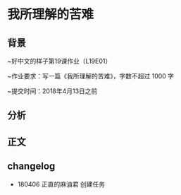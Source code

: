 ﻿# 我所理解的苦难

## 背景

~好中文的样子第19课作业（L19E01）

~作业要求：写一篇《我所理解的苦难》，字数不超过 1000 字

~提交时间：2018年4月13日之前

## 分析


## 正文


## changelog

- 180406 正直的麻油君 创建任务


